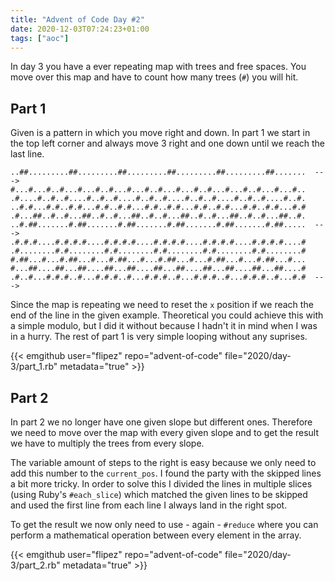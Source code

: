 ```yaml
---
title: "Advent of Code Day #2"
date: 2020-12-03T07:24:23+01:00
tags: ["aoc"]
---
```


In day 3 you have a ever repeating map with trees and free spaces.
You move over this map and have to count how many trees (`#`) you will hit.

## Part 1

Given is a pattern in which you move right and down.
In part 1 we start in the top left corner and always move 3 right and one down until we reach the last line.

```
..##.........##.........##.........##.........##.........##.......  --->
#...#...#..#...#...#..#...#...#..#...#...#..#...#...#..#...#...#..
.#....#..#..#....#..#..#....#..#..#....#..#..#....#..#..#....#..#.
..#.#...#.#..#.#...#.#..#.#...#.#..#.#...#.#..#.#...#.#..#.#...#.#
.#...##..#..#...##..#..#...##..#..#...##..#..#...##..#..#...##..#.
..#.##.......#.##.......#.##.......#.##.......#.##.......#.##.....  --->
.#.#.#....#.#.#.#....#.#.#.#....#.#.#.#....#.#.#.#....#.#.#.#....#
.#........#.#........#.#........#.#........#.#........#.#........#
#.##...#...#.##...#...#.##...#...#.##...#...#.##...#...#.##...#...
#...##....##...##....##...##....##...##....##...##....##...##....#
.#..#...#.#.#..#...#.#.#..#...#.#.#..#...#.#.#..#...#.#.#..#...#.#  --->
```

Since the map is repeating we need to reset the `x` position if we reach the end of the line in the given example.
Theoretical you could achieve this with a simple modulo, but I did it without because I hadn't it in mind when I was in a hurry.
The rest of part 1 is very simple looping without any suprises.

{{< emgithub user="flipez" repo="advent-of-code" file="2020/day-3/part_1.rb" metadata="true" >}}

## Part 2

In part 2 we no longer have one given slope but different ones.
Therefore we need to move over the map with every given slope and to get the result we have to multiply the trees from every slope.

The variable amount of steps to the right is easy because we only need to add this number to the `current_pos`.
I found the party with the skipped lines a bit more tricky.
In order to solve this I divided the lines in multiple slices (using Ruby's `#each_slice`) which matched the given lines to be skipped and used the first line from each line I always land in the right spot.

To get the result we now only need to use - again - `#reduce` where you can perform a mathematical operation between every element in the array. 

{{< emgithub user="flipez" repo="advent-of-code" file="2020/day-3/part_2.rb" metadata="true" >}}